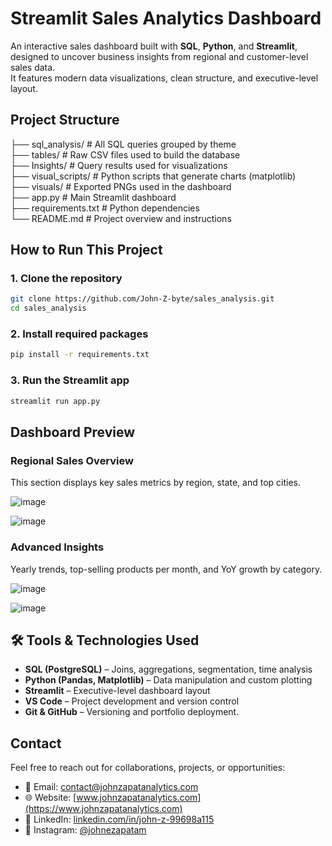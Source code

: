 # Streamlit Sales Analytics Dashboard

An interactive sales dashboard built with **SQL**, **Python**, and **Streamlit**, designed to uncover business insights from regional and customer-level sales data.  
It features modern data visualizations, clean structure, and executive-level layout.

## Project Structure
├── sql_analysis/        # All SQL queries grouped by theme  
├── tables/              # Raw CSV files used to build the database  
├── Insights/            # Query results used for visualizations  
├── visual_scripts/      # Python scripts that generate charts (matplotlib)  
├── visuals/             # Exported PNGs used in the dashboard  
├── app.py               # Main Streamlit dashboard  
├── requirements.txt     # Python dependencies  
└── README.md            # Project overview and instructions  

## How to Run This Project

### 1. Clone the repository

```bash
git clone https://github.com/John-Z-byte/sales_analysis.git
cd sales_analysis
```

### 2. Install required packages

```bash
pip install -r requirements.txt
```
### 3. Run the Streamlit app
```bash
streamlit run app.py
```


## Dashboard Preview

### Regional Sales Overview
This section displays key sales metrics by region, state, and top cities.

![image](https://github.com/user-attachments/assets/fa057469-4150-4fbe-98ab-e4540e9529ea)

![image](https://github.com/user-attachments/assets/aba11321-ffc1-43a1-acaf-ea6dde868d79)

### Advanced Insights
Yearly trends, top-selling products per month, and YoY growth by category.

![image](https://github.com/user-attachments/assets/386aa329-2c46-4e89-9909-a56b5adace74)

![image](https://github.com/user-attachments/assets/bfab7465-4459-4956-ad78-7739339f55c6)

## 🛠 Tools & Technologies Used

- **SQL (PostgreSQL)** – Joins, aggregations, segmentation, time analysis  
- **Python (Pandas, Matplotlib)** – Data manipulation and custom plotting  
- **Streamlit** – Executive-level dashboard layout  
- **VS Code** – Project development and version control  
- **Git & GitHub** – Versioning and portfolio deployment.

## Contact

Feel free to reach out for collaborations, projects, or opportunities:

- 📧 Email: [contact@johnzapatanalytics.com](mailto:contact@johnzapatanalytics.com)  
- 🌐 Website: [www.johnzapatanalytics.com](https://www.johnzapatanalytics.com)  
- 🔗 LinkedIn: [linkedin.com/in/john-z-99698a115](https://www.linkedin.com/in/john-z-99698a115)  
- 📸 Instagram: [@johnezapatam](https://www.instagram.com/johnezapatam/)  





